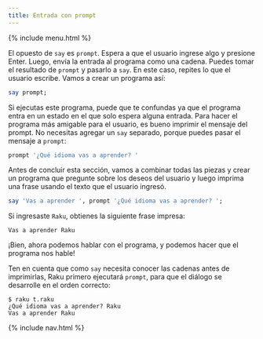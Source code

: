 ```yaml
---
title: Entrada con prompt
---
```


{% include menu.html %}

El opuesto de `say` es `prompt`. Espera a que el usuario ingrese algo y presione Enter. Luego, envía la entrada al programa como una cadena. Puedes tomar el resultado de `prompt` y pasarlo a `say`. En este caso, repites lo que el usuario escribe. Vamos a crear un programa así:

```raku
say prompt;
```

Si ejecutas este programa, puede que te confundas ya que el programa entra en un estado en el que solo espera alguna entrada. Para hacer el programa más amigable para el usuario, es bueno imprimir el mensaje del prompt. No necesitas agregar un `say` separado, porque puedes pasar el mensaje a `prompt`:

```raku
prompt '¿Qué idioma vas a aprender? '
```

Antes de concluir esta sección, vamos a combinar todas las piezas y crear un programa que pregunte sobre los deseos del usuario y luego imprima una frase usando el texto que el usuario ingresó.

```raku
say 'Vas a aprender ', prompt '¿Qué idioma vas a aprender? ';
```

Si ingresaste `Raku`, obtienes la siguiente frase impresa:

    Vas a aprender Raku

¡Bien, ahora podemos hablar con el programa, y podemos hacer que el programa nos hable!

Ten en cuenta que como `say` necesita conocer las cadenas antes de imprimirlas, Raku primero ejecutará `prompt`, para que el diálogo se desarrolle en el orden correcto:

```console
$ raku t.raku 
¿Qué idioma vas a aprender? Raku
Vas a aprender Raku
```

{% include nav.html %}